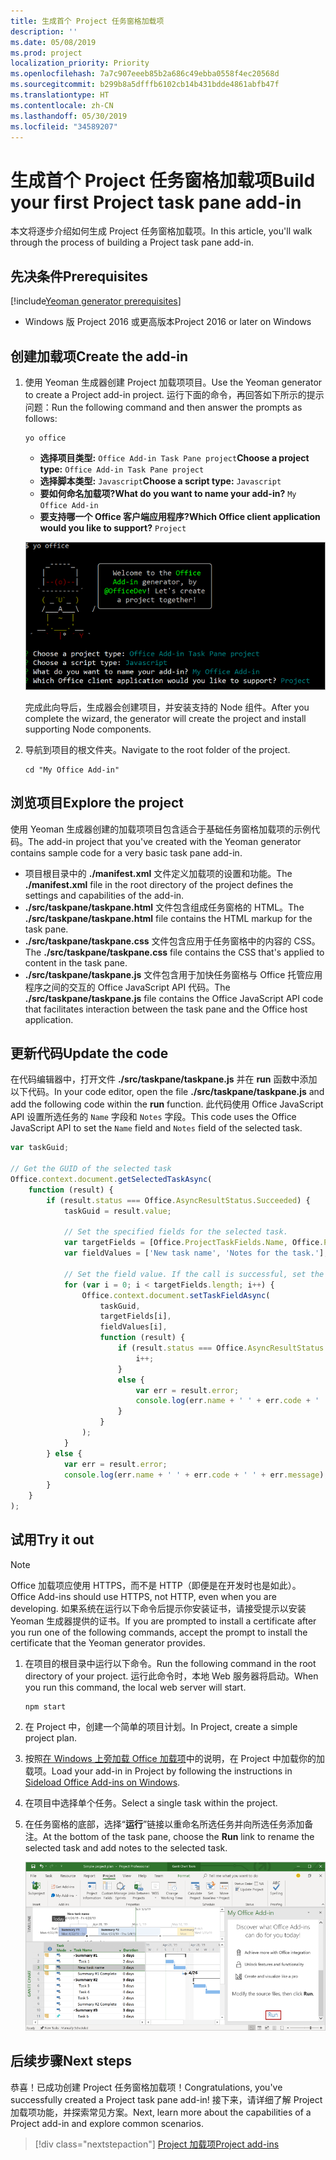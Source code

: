 ```yaml
---
title: 生成首个 Project 任务窗格加载项
description: ''
ms.date: 05/08/2019
ms.prod: project
localization_priority: Priority
ms.openlocfilehash: 7a7c907eeeb85b2a686c49ebba0558f4ec20568d
ms.sourcegitcommit: b299b8a5dfffb6102cb14b431bdde4861abfb47f
ms.translationtype: HT
ms.contentlocale: zh-CN
ms.lasthandoff: 05/30/2019
ms.locfileid: "34589207"
---
```

# <a name="build-your-first-project-task-pane-add-in"></a><span data-ttu-id="fea55-102">生成首个 Project 任务窗格加载项</span><span class="sxs-lookup"><span data-stu-id="fea55-102">Build your first Project task pane add-in</span></span>

<span data-ttu-id="fea55-103">本文将逐步介绍如何生成 Project 任务窗格加载项。</span><span class="sxs-lookup"><span data-stu-id="fea55-103">In this article, you'll walk through the process of building a Project task pane add-in.</span></span>

## <a name="prerequisites"></a><span data-ttu-id="fea55-104">先决条件</span><span class="sxs-lookup"><span data-stu-id="fea55-104">Prerequisites</span></span>

[!include[Yeoman generator prerequisites](../includes/quickstart-yo-prerequisites.md)]

- <span data-ttu-id="fea55-105">Windows 版 Project 2016 或更高版本</span><span class="sxs-lookup"><span data-stu-id="fea55-105">Project 2016 or later on Windows</span></span>

## <a name="create-the-add-in"></a><span data-ttu-id="fea55-106">创建加载项</span><span class="sxs-lookup"><span data-stu-id="fea55-106">Create the add-in</span></span>

1. <span data-ttu-id="fea55-107">使用 Yeoman 生成器创建 Project 加载项项目。</span><span class="sxs-lookup"><span data-stu-id="fea55-107">Use the Yeoman generator to create a Project add-in project.</span></span> <span data-ttu-id="fea55-108">运行下面的命令，再回答如下所示的提示问题：</span><span class="sxs-lookup"><span data-stu-id="fea55-108">Run the following command and then answer the prompts as follows:</span></span>

    ```command&nbsp;line
    yo office
    ```

    - <span data-ttu-id="fea55-109">**选择项目类型:** `Office Add-in Task Pane project`</span><span class="sxs-lookup"><span data-stu-id="fea55-109">**Choose a project type:** `Office Add-in Task Pane project`</span></span>
    - <span data-ttu-id="fea55-110">**选择脚本类型:** `Javascript`</span><span class="sxs-lookup"><span data-stu-id="fea55-110">**Choose a script type:** `Javascript`</span></span>
    - <span data-ttu-id="fea55-111">**要如何命名加载项?**</span><span class="sxs-lookup"><span data-stu-id="fea55-111">**What do you want to name your add-in?**</span></span> `My Office Add-in`
    - <span data-ttu-id="fea55-112">**要支持哪一个 Office 客户端应用程序?**</span><span class="sxs-lookup"><span data-stu-id="fea55-112">**Which Office client application would you like to support?**</span></span> `Project`

    ![有关 Yeoman 生成器提示和回答的屏幕截图](../images/yo-office-project.png)
    
    <span data-ttu-id="fea55-114">完成此向导后，生成器会创建项目，并安装支持的 Node 组件。</span><span class="sxs-lookup"><span data-stu-id="fea55-114">After you complete the wizard, the generator will create the project and install supporting Node components.</span></span>
    
2. <span data-ttu-id="fea55-115">导航到项目的根文件夹。</span><span class="sxs-lookup"><span data-stu-id="fea55-115">Navigate to the root folder of the project.</span></span>

    ```command&nbsp;line
    cd "My Office Add-in"
    ```

## <a name="explore-the-project"></a><span data-ttu-id="fea55-116">浏览项目</span><span class="sxs-lookup"><span data-stu-id="fea55-116">Explore the project</span></span>

<span data-ttu-id="fea55-117">使用 Yeoman 生成器创建的加载项项目包含适合于基础任务窗格加载项的示例代码。</span><span class="sxs-lookup"><span data-stu-id="fea55-117">The add-in project that you've created with the Yeoman generator contains sample code for a very basic task pane add-in.</span></span> 

- <span data-ttu-id="fea55-118">项目根目录中的 **./manifest.xml** 文件定义加载项的设置和功能。</span><span class="sxs-lookup"><span data-stu-id="fea55-118">The **./manifest.xml** file in the root directory of the project defines the settings and capabilities of the add-in.</span></span>
- <span data-ttu-id="fea55-119">**./src/taskpane/taskpane.html** 文件包含组成任务窗格的 HTML。</span><span class="sxs-lookup"><span data-stu-id="fea55-119">The **./src/taskpane/taskpane.html** file contains the HTML markup for the task pane.</span></span>
- <span data-ttu-id="fea55-120">**./src/taskpane/taskpane.css** 文件包含应用于任务窗格中的内容的 CSS。</span><span class="sxs-lookup"><span data-stu-id="fea55-120">The **./src/taskpane/taskpane.css** file contains the CSS that's applied to content in the task pane.</span></span>
- <span data-ttu-id="fea55-121">**./src/taskpane/taskpane.js** 文件包含用于加快任务窗格与 Office 托管应用程序之间的交互的 Office JavaScript API 代码。</span><span class="sxs-lookup"><span data-stu-id="fea55-121">The **./src/taskpane/taskpane.js** file contains the Office JavaScript API code that facilitates interaction between the task pane and the Office host application.</span></span>

## <a name="update-the-code"></a><span data-ttu-id="fea55-122">更新代码</span><span class="sxs-lookup"><span data-stu-id="fea55-122">Update the code</span></span>

<span data-ttu-id="fea55-123">在代码编辑器中，打开文件 **./src/taskpane/taskpane.js** 并在 **run** 函数中添加以下代码。</span><span class="sxs-lookup"><span data-stu-id="fea55-123">In your code editor, open the file **./src/taskpane/taskpane.js** and add the following code within the **run** function.</span></span> <span data-ttu-id="fea55-124">此代码使用 Office JavaScript API 设置所选任务的 `Name` 字段和 `Notes` 字段。</span><span class="sxs-lookup"><span data-stu-id="fea55-124">This code uses the Office JavaScript API to set the `Name` field and `Notes` field of the selected task.</span></span>

```js
var taskGuid;

// Get the GUID of the selected task
Office.context.document.getSelectedTaskAsync(
    function (result) {
        if (result.status === Office.AsyncResultStatus.Succeeded) {
            taskGuid = result.value;

            // Set the specified fields for the selected task.
            var targetFields = [Office.ProjectTaskFields.Name, Office.ProjectTaskFields.Notes];
            var fieldValues = ['New task name', 'Notes for the task.'];

            // Set the field value. If the call is successful, set the next field.
            for (var i = 0; i < targetFields.length; i++) {
                Office.context.document.setTaskFieldAsync(
                    taskGuid,
                    targetFields[i],
                    fieldValues[i],
                    function (result) {
                        if (result.status === Office.AsyncResultStatus.Succeeded) {
                            i++;
                        }
                        else {
                            var err = result.error;
                            console.log(err.name + ' ' + err.code + ' ' + err.message);
                        }
                    }
                );
            }
        } else {
            var err = result.error;
            console.log(err.name + ' ' + err.code + ' ' + err.message);
        }
    }
);
```

## <a name="try-it-out"></a><span data-ttu-id="fea55-125">试用</span><span class="sxs-lookup"><span data-stu-id="fea55-125">Try it out</span></span>

> [!NOTE]
> <span data-ttu-id="fea55-126">Office 加载项应使用 HTTPS，而不是 HTTP（即便是在开发时也是如此）。</span><span class="sxs-lookup"><span data-stu-id="fea55-126">Office Add-ins should use HTTPS, not HTTP, even when you are developing.</span></span> <span data-ttu-id="fea55-127">如果系统在运行以下命令后提示你安装证书，请接受提示以安装 Yeoman 生成器提供的证书。</span><span class="sxs-lookup"><span data-stu-id="fea55-127">If you are prompted to install a certificate after you run one of the following commands, accept the prompt to install the certificate that the Yeoman generator provides.</span></span>

1. <span data-ttu-id="fea55-128">在项目的根目录中运行以下命令。</span><span class="sxs-lookup"><span data-stu-id="fea55-128">Run the following command in the root directory of your project.</span></span> <span data-ttu-id="fea55-129">运行此命令时，本地 Web 服务器将启动。</span><span class="sxs-lookup"><span data-stu-id="fea55-129">When you run this command, the local web server will start.</span></span>

    ```command&nbsp;line
    npm start
    ```

2. <span data-ttu-id="fea55-130">在 Project 中，创建一个简单的项目计划。</span><span class="sxs-lookup"><span data-stu-id="fea55-130">In Project, create a simple project plan.</span></span>

3. <span data-ttu-id="fea55-131">按照[在 Windows 上旁加载 Office 加载项](../testing/create-a-network-shared-folder-catalog-for-task-pane-and-content-add-ins.md)中的说明，在 Project 中加载你的加载项。</span><span class="sxs-lookup"><span data-stu-id="fea55-131">Load your add-in in Project by following the instructions in [Sideload Office Add-ins on Windows](../testing/create-a-network-shared-folder-catalog-for-task-pane-and-content-add-ins.md).</span></span>

4. <span data-ttu-id="fea55-132">在项目中选择单个任务。</span><span class="sxs-lookup"><span data-stu-id="fea55-132">Select a single task within the project.</span></span>

5. <span data-ttu-id="fea55-133">在任务窗格的底部，选择“**运行**”链接以重命名所选任务并向所选任务添加备注。</span><span class="sxs-lookup"><span data-stu-id="fea55-133">At the bottom of the task pane, choose the **Run** link to rename the selected task and add notes to the selected task.</span></span>

    ![加载了任务窗格加载项的 Project 应用程序的屏幕截图](../images/project-quickstart-addin-1.png)

## <a name="next-steps"></a><span data-ttu-id="fea55-135">后续步骤</span><span class="sxs-lookup"><span data-stu-id="fea55-135">Next steps</span></span>

<span data-ttu-id="fea55-136">恭喜！已成功创建 Project 任务窗格加载项！</span><span class="sxs-lookup"><span data-stu-id="fea55-136">Congratulations, you've successfully created a Project task pane add-in!</span></span> <span data-ttu-id="fea55-137">接下来，请详细了解 Project 加载项功能，并探索常见方案。</span><span class="sxs-lookup"><span data-stu-id="fea55-137">Next, learn more about the capabilities of a Project add-in and explore common scenarios.</span></span>

> [!div class="nextstepaction"]
> [<span data-ttu-id="fea55-138">Project 加载项</span><span class="sxs-lookup"><span data-stu-id="fea55-138">Project add-ins</span></span>](../project/project-add-ins.md)

